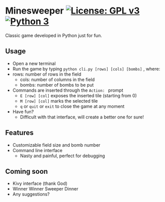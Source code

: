 # Minesweeper	[![License: GPL v3](https://img.shields.io/badge/License-GPL%20v3-349bff.svg)](https://www.gnu.org/licenses/gpl-3.0)[![Python 3](https://img.shields.io/badge/Python-100%25-brightgreen.svg)]()

Classic game developed in Python just for fun.



## Usage

- Open a new terminal
- Run the game by typing	`python cli.py [rows] [cols] [bombs]`	, where:
- rows:	number of rows in the field
  - cols:  	number of columns in the field
  - bombs:    number of bombs to be put
- Commands are inserted through the	 `Action: ` 	prompt
  - `E [row] [col]`	exposes the inserted tile (starting from 0)
  - `M [row] [col]`	marks the selected tile
  - `q` or `quit` or `exit` to close the game at any moment
- Have fun?
  - Difficult with that interface, will create a better one for sure!



## Features

- Customizable field size and bomb number
- Command line interface
  - Nasty and painful, perfect for debugging



## Coming soon

- Kivy interface (thank God)
- Winner Winner Sweeper Dinner
- Any suggestions?

